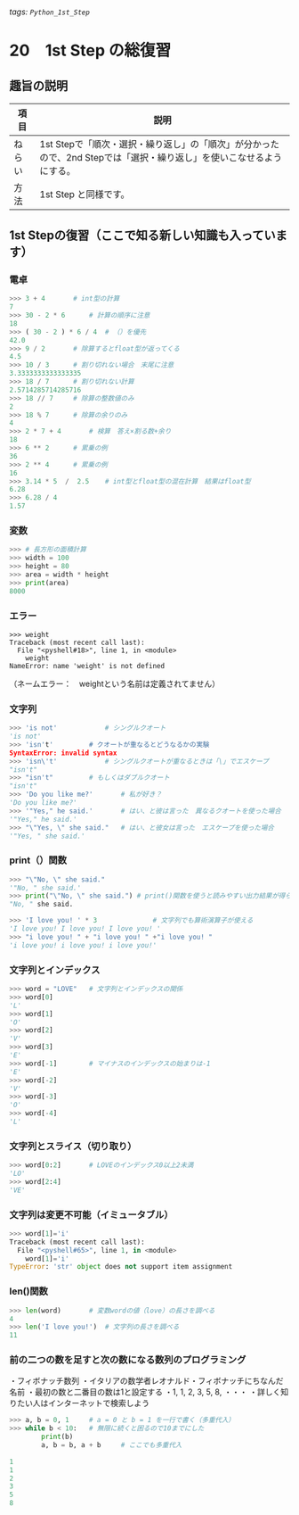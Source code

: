 ###### tags: `Python_1st_Step`
# 20　1st Step の総復習　

## 趣旨の説明
|項目|説明|
|---|---|
|ねらい|1st Stepで「順次・選択・繰り返し」の「順次」が分かったので、2nd Stepでは「選択・繰り返し」を使いこなせるようにする。|
|方法|1st Step と同様です。|


## 1st Stepの復習（ここで知る新しい知識も入っています）
### 電卓
```python
>>> 3 + 4		# int型の計算
7
>>> 30 - 2 * 6		# 計算の順序に注意
18
>>> ( 30 - 2 ) * 6 / 4	# （）を優先
42.0
>>> 9 / 2		# 除算するとfloat型が返ってくる
4.5
>>> 10 / 3		# 割り切れない場合　末尾に注意
3.3333333333333335
>>> 18 / 7		# 割り切れない計算
2.5714285714285716
>>> 18 // 7		# 除算の整数値のみ
2
>>> 18 % 7		# 除算の余りのみ
4
>>> 2 * 7 + 4		# 検算　答え×割る数+余り
18
>>> 6 ** 2		# 累乗の例
36
>>> 2 ** 4		# 累乗の例
16
>>> 3.14 * 5  /  2.5	# int型とfloat型の混在計算　結果はfloat型
6.28
>>> 6.28 / 4
1.57
```

### 変数
```python
>>> # 長方形の面積計算
>>> width = 100
>>> height = 80
>>> area = width * height
>>> print(area)
8000
```

### エラー
```
>>> weight
Traceback (most recent call last):
  File "<pyshell#18>", line 1, in <module>
    weight
NameError: name 'weight' is not defined
```
（ネームエラー：　weightという名前は定義されてません）


### 文字列
```python
>>> 'is not'			# シングルクオート
'is not'
>>> 'isn't'			# クオートが重なるとどうなるかの実験
SyntaxError: invalid syntax
>>> 'isn\'t'			# シングルクオートが重なるときは「\」でエスケープ
"isn't"
>>> "isn't"			# もしくはダブルクオート
"isn't"
>>> 'Do you like me?'		# 私が好き？
'Do you like me?'
>>> '"Yes," he said.'		# はい、と彼は言った　異なるクオートを使った場合
'"Yes," he said.'
>>> "\"Yes, \" she said."	# はい、と彼女は言った　エスケープを使った場合
'"Yes, " she said.'
```

### print（）関数
```python
>>> "\"No, \" she said."
'"No, " she said.'
>>> print("\"No, \" she said.")	# print()関数を使うと読みやすい出力結果が得られる
"No, " she said.

>>> 'I love you! ' * 3				# 文字列でも算術演算子が使える
'I love you! I love you! I love you! '
>>> "i love you! " + "i love you! " +"i love you! "
'i love you! i love you! i love you!'
```

### 文字列とインデックス
```python
>>> word = "LOVE"	# 文字列とインデックスの関係
>>> word[0]
'L'
>>> word[1]
'O'
>>> word[2]
'V'
>>> word[3]
'E'
>>> word[-1]		# マイナスのインデックスの始まりは-1
'E'
>>> word[-2]
'V'
>>> word[-3]
'O'
>>> word[-4]
'L'
```

### 文字列とスライス（切り取り）
```python
>>> word[0:2]		# LOVEのインデックス0以上2未満
'LO'
>>> word[2:4]
'VE'
```

### 文字列は変更不可能（イミュータブル）
```python
>>> word[1]='i'
Traceback (most recent call last):
  File "<pyshell#65>", line 1, in <module>
    word[1]='i'
TypeError: 'str' object does not support item assignment
```
### len()関数
```python
>>> len(word)		# 変数wordの値（love）の長さを調べる
4
>>> len('I love you!')	# 文字列の長さを調べる
11
```

### 前の二つの数を足すと次の数になる数列のプログラミング
・フィボナッチ数列
・イタリアの数学者レオナルド・フィボナッチにちなんだ名前
・最初の数と二番目の数は1と設定する
・1, 1, 2, 3, 5, 8, ・・・
・詳しく知りたい人はインターネットで検索しよう
```python
>>> a, b = 0, 1		# a = 0 と b = 1 を一行で書く（多重代入）　
>>> while b < 10:	# 無限に続くと困るので10までにした
		print(b)
		a, b = b, a + b		# ここでも多重代入
	
1
1
2
3
5
8
```